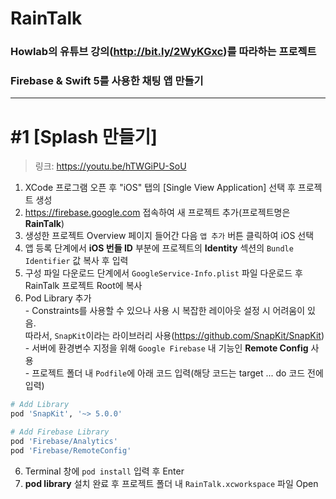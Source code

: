 # RainTalk
### Howlab의 유튜브 강의(http://bit.ly/2WyKGxc)를 따라하는 프로젝트
### Firebase & Swift 5를 사용한 채팅 앱 만들기
---
# #1 [Splash 만들기]
> 링크: https://youtu.be/hTWGiPU-SoU
1. XCode 프로그램 오픈 후 "iOS" 탭의 [Single View Application] 선택 후 프로젝트 생성
2. https://firebase.google.com 접속하여 새 프로젝트 추가(프로젝트명은 **RainTalk**)
3. 생성한 프로젝트 Overview 페이지 들어간 다음 `앱 추가` 버튼 클릭하여 iOS 선택
4. 앱 등록 단계에서 **iOS 번들 ID** 부분에 프로젝트의 **Identity** 섹션의 `Bundle Identifier` 값 복사 후 입력
5. 구성 파일 다운로드 단계에서 `GoogleService-Info.plist` 파일 다운로드 후 RainTalk 프로젝트 Root에 복사
6. Pod Library 추가<br>- Constraints를 사용할 수 있으나 사용 시 복잡한 레이아웃 설정 시 어려움이 있음.<br>따라서, `SnapKit`이라는 라이브러리 사용(https://github.com/SnapKit/SnapKit)<br>- 서버에 환경변수 지정을 위해 `Google Firebase` 내 기능인 **Remote Config** 사용<br>- 프로젝트 폴더 내 `Podfile`에 아래 코드 입력(해당 코드는 target ... do 코드 전에 입력)<br>
```bash
# Add Library
pod 'SnapKit', '~> 5.0.0'

# Add Firebase Library
pod 'Firebase/Analytics'
pod 'Firebase/RemoteConfig'
```
6. Terminal 창에 `pod install` 입력 후 Enter
7. **pod library** 설치 완료 후 프로젝트 폴더 내 `RainTalk.xcworkspace` 파일 Open

